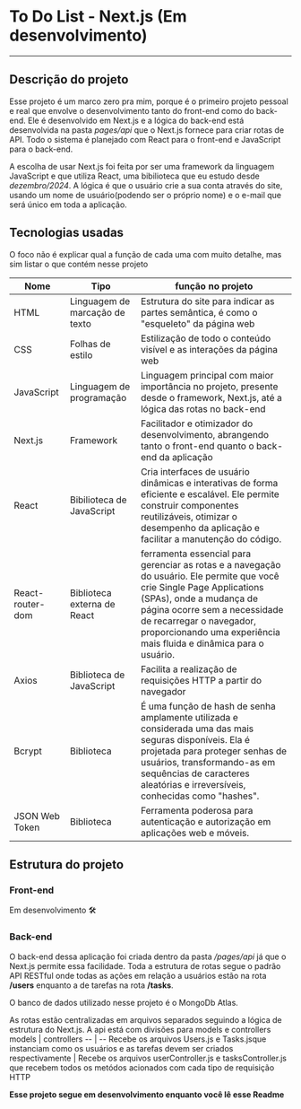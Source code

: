 # To Do List - Next.js (Em desenvolvimento)
---
## Descrição do projeto 
Esse projeto é um marco zero pra mim, porque é o primeiro projeto pessoal e real que envolve o desenvolvimento tanto do front-end como do back-end. 
Ele é desenvolvido em Next.js e a lógica do back-end está desenvolvida na pasta *pages/api* que o Next.js fornece para criar rotas de API. Todo o sistema é planejado com React para o front-end e JavaScript para o back-end.

A escolha de usar Next.js foi feita por ser uma framework da linguagem JavaScript e que utiliza React, uma bibilioteca que eu estudo desde _dezembro/2024_.
A lógica é que o usuário crie a sua conta através do site, usando um nome de usuário(podendo ser o próprio nome) e o e-mail que será único em toda a aplicação.

## Tecnologias usadas 
O foco não é explicar qual a função de cada uma com muito detalhe, mas sim listar o que contém nesse projeto

Nome | Tipo |função no projeto 
--- | --- | ---
HTML | Linguagem de marcação de texto | Estrutura do site para indicar as partes semântica, é como o "esqueleto" da página web
CSS |  Folhas de estilo  |Estilização de todo o conteúdo visível e as interações da página web
JavaScript | Linguagem de programação| Linguagem principal com maior importância no projeto, presente desde o framework, Next.js, até a lógica das rotas no back-end
Next.js | Framework | Facilitador e otimizador do desenvolvimento, abrangendo tanto o front-end quanto o back-end da aplicação
React | Bibilioteca de JavaScript | Cria interfaces de usuário dinâmicas e interativas de forma eficiente e escalável. Ele permite construir componentes reutilizáveis, otimizar o desempenho da aplicação e facilitar a manutenção do código.
React-router-dom |Biblioteca externa de React | ferramenta essencial para gerenciar as rotas e a navegação do usuário. Ele permite que você crie Single Page Applications (SPAs), onde a mudança de página ocorre sem a necessidade de recarregar o navegador, proporcionando uma experiência mais fluida e dinâmica para o usuário.
Axios |Biblioteca de JavaScript| Facilita a realização de requisições HTTP a partir do navegador
Bcrypt | Biblioteca | É uma função de hash de senha amplamente utilizada e considerada uma das mais seguras disponíveis. Ela é projetada para proteger senhas de usuários, transformando-as em sequências de caracteres aleatórias e irreversíveis, conhecidas como "hashes".
JSON Web Token | Biblioteca | Ferramenta poderosa para autenticação e autorização em aplicações web e móveis. 

## Estrutura do projeto

### Front-end

Em desenvolvimento 🛠️

### Back-end

O back-end dessa aplicação foi criada dentro da pasta _/pages/api_ já que o Next.js permite essa facilidade. 
Toda a estrutura de rotas segue o padrão API RESTful onde todas as ações em relação a usuários estão na rota __/users__ enquanto a de tarefas na rota __/tasks__.

O banco de dados utilizado nesse projeto é o MongoDb Atlas.

As rotas estão centralizadas em arquivos separados seguindo a lógica de estrutura do Next.js.
A api está com divisões para models e controllers
models | controllers
-- | --
Recebe os arquivos Users.js e Tasks.jsque instanciam como os usuários e as tarefas devem ser criados respectivamente | Recebe os arquivos userController.js e tasksController.js que recebem todos os metódos acionados com cada tipo de requisição HTTP

__Esse projeto segue em desenvolvimento enquanto você lê esse Readme__
